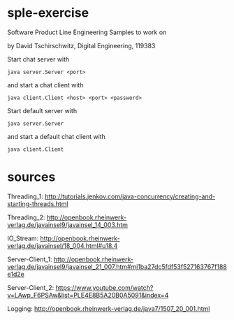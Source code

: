 # sple-exercise
Software Product Line Engineering Samples to work on

by David Tschirschwitz, Digital Engineering, 119383


Start chat server with

    java server.Server <port>
    
and start a chat client with

    java client.Client <host> <port> <password>

Start default server with

    java server.Server

and start a default chat client with

    java client.Client

# sources

Threading_1: http://tutorials.jenkov.com/java-concurrency/creating-and-starting-threads.html

Threading_2: http://openbook.rheinwerk-verlag.de/javainsel9/javainsel_14_003.htm

IO_Stream: http://openbook.rheinwerk-verlag.de/javainsel/18_004.html#u18.4

Server-Client_1: http://openbook.rheinwerk-verlag.de/javainsel9/javainsel_21_007.htm#mj1ba27dc5fdf53f527163767f188e1d2e

Server-Client_2: https://www.youtube.com/watch?v=LAwp_F6PSAw&list=PLE4E8B5A20B0A5091&index=4

Logging: http://openbook.rheinwerk-verlag.de/java7/1507_20_001.html
